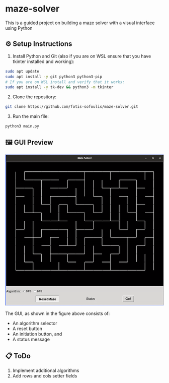 # maze-solver
This is a guided project on building a maze solver with a visual interface using Python

## ⚙ Setup Instructions

1. Install Python and Git (also if you are on WSL ensure that you have tkinter installed and working):
```bash
sudo apt update
sudo apt install -y git python3 python3-pip
# If you are on WSL install and verify that it works:
sudo apt install -y tk-dev && python3 -m tkinter
```

2. Clone the repository:
```bash
git clone https://github.com/fotis-sofoulis/maze-solver.git
```

3. Run the main file:
```bash
python3 main.py
```

## 🖼️ GUI Preview

![Maze Solver Demo](dfs.gif)

The GUI, as shown in the figure above consists of:

* An algorithm selector
* A reset button
* An initiation button, and
* A status message

## 📋 ToDo

1. Implement additional algorithms
2. Add rows and cols setter fields 
